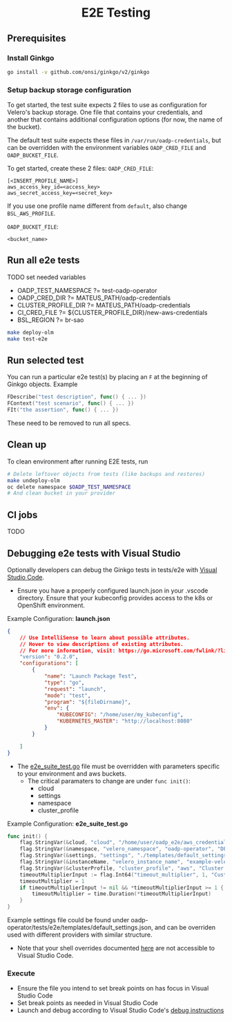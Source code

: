 <h1 align="center">E2E Testing</h1>

## Prerequisites

### Install Ginkgo

<!-- Can we add this as pre run for make test-e2e? -->
```bash
go install -v github.com/onsi/ginkgo/v2/ginkgo
```

### Setup backup storage configuration

To get started, the test suite expects 2 files to use as configuration for
Velero's backup storage. One file that contains your credentials, and another
that contains additional configuration options (for now, the name of the
bucket).

The default test suite expects these files in `/var/run/oadp-credentials`, but
can be overridden with the environment variables `OADP_CRED_FILE` and
`OADP_BUCKET_FILE`.

To get started, create these 2 files:
`OADP_CRED_FILE`:
```
[<INSERT_PROFILE_NAME>]
aws_access_key_id=<access_key>
aws_secret_access_key=<secret_key>
```
If you use one profile name different from `default`, also change `BSL_AWS_PROFILE`.

<!-- change to env var? -->
`OADP_BUCKET_FILE`:
```
<bucket_name>
```

## Run all e2e tests

<!-- How this is run in CI? Can we add this as pre run for make test-e2e? -->
TODO set needed variables
- OADP_TEST_NAMESPACE ?= test-oadp-operator
- OADP_CRED_DIR ?= MATEUS_PATH/oadp-credentials
- CLUSTER_PROFILE_DIR ?= MATEUS_PATH/oadp-credentials
- CI_CRED_FILE ?= ${CLUSTER_PROFILE_DIR}/new-aws-credentials
- BSL_REGION ?= br-sao
```bash
make deploy-olm
make test-e2e
```
## Run selected test

You can run a particular e2e test(s) by placing an `F` at the beginning of Ginkgo objects. Example

```go
FDescribe("test description", func() { ... })
FContext("test scenario", func() { ... })
FIt("the assertion", func() { ... })
```

These need to be removed to run all specs.

## Clean up

To clean environment after running E2E tests, run
```bash
# Delete leftover objects from tests (like backups and restores)
make undeploy-olm
oc delete namespace $OADP_TEST_NAMESPACE
# And clean bucket in your provider
```

## CI jobs

TODO

## Debugging e2e tests with Visual Studio

Optionally developers can debug the Ginkgo tests in tests/e2e with [Visual Studio Code](https://code.visualstudio.com/docs/editor/debugging).

* Ensure you have a properly configured launch.json in your .vscode directory. Ensure that your kubeconfig provides access to the k8s or OpenShift environment.

Example Configuration: **launch.json**
```json
{
    // Use IntelliSense to learn about possible attributes.
    // Hover to view descriptions of existing attributes.
    // For more information, visit: https://go.microsoft.com/fwlink/?linkid=830387
    "version": "0.2.0",
    "configurations": [
        {
            "name": "Launch Package Test",
            "type": "go",
            "request": "launch",
            "mode": "test",
            "program": "${fileDirname}",
            "env": {
                "KUBECONFIG": "/home/user/my_kubeconfig",
                "KUBERNETES_MASTER": "http://localhost:8080"
            }
        }

    ]
}

```

* The [e2e_suite_test.go](https://github.com/openshift/oadp-operator/blob/master/tests/e2e/e2e_suite_test.go) file must be overridden with parameters specific to your environment and aws buckets.
    * The critical paramaters to change are under `func init()`:
        * cloud
        * settings
        * namespace
        * cluster_profile

Example Configuration: **e2e_suite_test.go**
```go
func init() {
	flag.StringVar(&cloud, "cloud", "/home/user/oadp_e2e/aws_credentials", "Cloud Credentials file path location")
	flag.StringVar(&namespace, "velero_namespace", "oadp-operator", "DPA Namespace")
	flag.StringVar(&settings, "settings", "./templates/default_settings.json", "Settings of the velero instance")
	flag.StringVar(&instanceName, "velero_instance_name", "example-velero", "Velero Instance Name")
	flag.StringVar(&clusterProfile, "cluster_profile", "aws", "Cluster profile")
	timeoutMultiplierInput := flag.Int64("timeout_multiplier", 1, "Customize timeout multiplier from default (1)")
	timeoutMultiplier = 1
	if timeoutMultiplierInput != nil && *timeoutMultiplierInput >= 1 {
		timeoutMultiplier = time.Duration(*timeoutMultiplierInput)
	}
}

```
Example settings file could be found under oadp-operator/tests/e2e/templates/default_settings.json, and can be overriden used with different providers with similar structure.


* Note that your shell overrides documented [here](https://github.com/openshift/oadp-operator/blob/master/docs/developer/TESTING.md) are not accessible to Visual Studio Code.

### Execute

* Ensure the file you intend to set break points on has focus in Visual Studio Code
* Set break points as needed in Visual Studio Code
* Launch and debug according to Visual Studio Code's [debug instructions](https://code.visualstudio.com/docs/editor/debugging)
